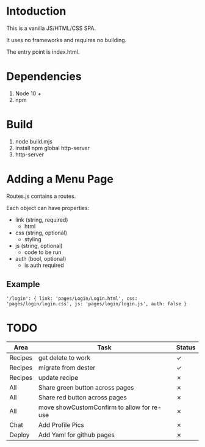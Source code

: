 # Intoduction
This is a vanilla JS/HTML/CSS SPA. 

It uses no frameworks and requires no building.

The entry point is index.html.

# Dependencies
1. Node 10 +
2. npm

# Build
1. node build.mjs
2. install npm global http-server
3. http-server

# Adding a Menu Page

Routes.js contains a routes. 

Each object can have properties:
- link (string, required)
    - html
- css (string, optional)
    - styling
- js (string, optional)
    - code to be run
- auth (bool, optional)
    - is auth required

## Example
`
  '/login': {
        link: 'pages/Login/Login.html',
        css: 'pages/login/login.css',
        js: 'pages/login/login.js',
        auth: false
    }
`

# TODO

|Area|Task|Status
|---|---|---|
|Recipes|get delete to work| &check;|
|Recipes|migrate from dester|&check;|
|Recipes|update recipe|&cross;|
|All|Share green button across pages|&cross;|
|All|Share red button across pages|&cross;|
|All|move showCustomConfirm to allow for re-use|&cross;|
| Chat | Add Profile Pics | &cross; |
| Deploy | Add Yaml for github pages | &cross; |
